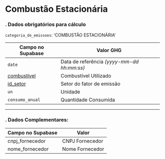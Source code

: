 # Combustão Estacionária

### . Dados obrigatórios para cálculo

`categoria_de_emissoes`: ‘COMBUSTÃO ESTACIONÁRIA’

|Campo no Supabase|Valor GHG|
|---|---|
|`date`|Data de referência _(yyyy-mm-dd hh:mm:ss)_|
|[combustivel](https://github.com/ZNIT-Tech/documentation/blob/main/Combustiveis.md)|Combustível Utilizado|
|[id_setor](https://github.com/ZNIT-Tech/documentation/blob/main/Setores.md)|Setor do fator de emissão|
|`un`|Unidade|
|`consumo_anual`|Quantidade Consumida|

---

### . Dados Complementares:

|Campo no Supabase|Valor|
|---|---|
cnpj_fornecedor|CNPJ Fornecedor
nome_fornecedor|Nome Fornecedor

